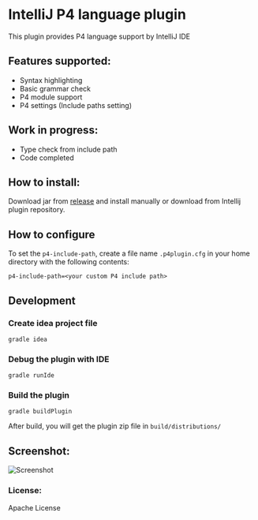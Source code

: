 # IntelliJ P4 language plugin

This plugin provides P4 language support by IntelliJ IDE

## Features supported:
 - Syntax highlighting
 - Basic grammar check
 - P4 module support
 - P4 settings (Include paths setting)

## Work in progress:
 - Type check from include path
 - Code completed

## How to install:
Download jar from [release](https://github.com/TakeshiTseng/IntelliJ-P4-Plugin/releases) and install manually or download from Intellij plugin repository.

## How to configure

To set the `p4-include-path`, create a file name `.p4plugin.cfg` in your home directory with the following contents: 
```
p4-include-path=<your custom P4 include path>
```

## Development

### Create idea project file

```
gradle idea
```

### Debug the plugin with IDE

```
gradle runIde
```

### Build the plugin

```
gradle buildPlugin
```

After build, you will get the plugin zip file in `build/distributions/` 


## Screenshot:
![Screenshot](https://raw.githubusercontent.com/TakeshiTseng/IntelliJ-P4-Plugin/master/screenshot/p4-plugin-hightlight.png)

### License:
Apache License
